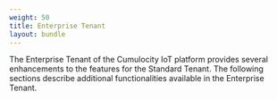 ```yaml
---
weight: 50
title: Enterprise Tenant
layout: bundle
---
```



The Enterprise Tenant of the Cumulocity IoT platform provides several enhancements to the features for the Standard Tenant. The following sections describe additional functionalities available in the Enterprise Tenant.
